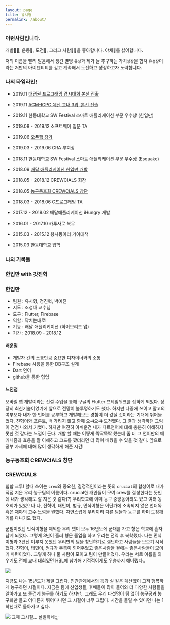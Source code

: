 ```yaml
---
layout: page
title: 유시형
permalink: /about/
---
```


### 이런사람입니다.  
개발👨‍💻, 운동🏀, 도전💪, 그리고 사람🙆‍♂️을 좋아합니다. 야채🥦를 싫어합니다.  

저의 이름을 빨리 발음해서 생긴 별명 ```유셩```과 제가 늘 추구하는 가치```성장```을 합쳐 ```유셩장```이라는 저만의 아이덴티티를 갖고 계속해서 도전하고 성장하고자 노력합니다.  

### 나의 타임라인!  
* 2019.11 [대경권 프로그래밍 경시대회 본선 진출](https://sihyungyou.github.io/%EB%8C%80%EA%B2%BD%EA%B6%8C%EB%B3%B8%EC%84%A0/)  

* 2019.11 [ACM-ICPC 예선 교내 3위, 본선 진출](https://sihyungyou.github.io/acmicpc2019/)  

* 2019.11 한동대학교 SW Festival 스마트 애플리케이션 부문 우수상 (한입만)  

* 2019.08 - 2019.12 소프트웨어 입문 TA  

* 2019.06 [오픈핵 참가](https://sihyungyou.github.io/openhack-2019/)  

* 2019.03 - 2019.06 CRA 부회장  

* 2018.11 한동대학교 SW Festival 스마트 애플리케이션 부문 우수상 (Esquake)  

* 2018.09 <a href='#onebite'>배달 애플리케이션 한입만 개발</a>  

* 2018.05 - 2018.12 CREWCIALS 회장  

* 2018.05 <a href='#crewcials'>농구동호회 CREWCIALS 창단</a>  

* 2018.03 - 2018.06 C프로그래밍 TA  

* 2017.12 - 2018.02 배달애플리케이션 iHungry 개발  

* 2016.01 - 2017.10 카투사로 복무  

* 2015.03 - 2015.12 봉사동아리 기아대책  

* 2015.03 한동대학교 입학  

### 나의 기록들  

<h3 id='onebite'> 한입만 with 갓진혁</h3>  

### 한입만  
- 팀원 : 유시형, 정진혁, 박예진  
- 지도 : 조성배 교수님  
- 도구 : Flutter, Firebase  
- 역할 : 닥치는대로!  
- 기능 : 배달 애플리케이션 (하이브리드 앱)  
- 기간 : 2018.09 - 2018.12  

#### 배운점  
- 개발자 간의 소통만큼 중요한 디자이너와의 소통  
- Firebase 사용을 통한 DB구조 설계  
- Dart 언어  
- github을 통한 협업  

#### 느낀점  
모바일 앱 개발이라는 신설 수업을 통해 구글의 Flutter 프레임워크를 접하게 되었다. 상당히 최신기술이었기에 앞으로 전망이 불투명하기도 했다. 하지만 나중에 쓰이고 말고의 여부보다 내가 한 언어를 공부하고 개발해보는 경험이 더 값질 것이라는 기대에 뛰어들었다. 진혁이와 프론트, 백 가리지 않고 함께 으쌰으쌰 도전했다. 그 결과 생각하던 그림이 점점 나와서 기뻤다. 하지만 여전히 아쉬운건 내가 다트언어에 대해 충분히 이해하지 못한 것 같다는 느낌이 든다. 개발 할 때는 어떻게 뚝딱뚝딱 했는데 좀 더 그 언어만의 메커니즘과 효용을 잘 이해하고 코드를 짰더라면 더 많이 배웠을 수 있을 것 같다. 앞으로 공부 자세에 대해 많이 생각하게 해준 시간!  

<h3 id='crewcials'> 농구동호회 CREWCIALS 창단</h3>  

### CREWCIALS  
힙합 크루! 할때 쓰이는 ```crew```와 중요한, 결정적인이라는 뜻의 ```crucial```의 합성어로 내가 직접 지은 우리 농구팀의 이름이다. crucial한 개인들이 모여 crew를 결성한다는 뜻인데 내가 생각해도 잘 지은 것 같다(?) 우리학교에 이미 농구 중앙동아리도 있고 여러 동호회가 있었으나 나, 진혁이, 태민이, 범규, 민식이형은 어딘가에 소속되지 않은 언더독 혹은 재야의 고수 느낌을 원했다. 자연스럽게 우리끼리 다른 팀들과 농구를 하며 도장깨기를 다니기도 했다.  

군필이었던 민식이형을 제외한 우리 넷이 모두 16년도에 군대를 가고 형은 학교에 혼자 남게 되었다. 그렇게 3년이 흘러 형은 졸업을 하고 우리는 전역 후 복학했다. 나는 민식이형과 3년전 이루지 못했던 우리만의 팀을 창단하기로 결단하고 사람들을 모으기 시작했다. 진혁이, 태민이, 범규가 주축이 되어주었고 좋은사람들 곁에는 좋은사람들이 모이기 마련이었다. 그렇게 하나 둘 사람이 모이고 팀이 만들어졌다. 우리는 서로 이름을 외우기도 전에 교내 대회였던 HBL에 참가해 기적적이게도 우승까지 해버렸다..  

<img src="https://user-images.githubusercontent.com/35067611/87325736-cfb35e00-c56c-11ea-83ef-4adb294e1f2b.jpg">  

지금도 나는 15년도가 제일 그립다. 인간관계에서의 득과 실 같은 계산없이 그저 행복하게 농구하던 시절이다. 지금은 팀에 신입생들, 후배들이 많이 들어와 더 다양한 사람들을 알아가고 또 즐겁게 농구를 하기도 하지만.. 그래도 우리 다섯명이 팀 없이 농구공과 농구화만 들고 어디든지 뛰어다니던 그 시절이 너무 그립다. 시간을 돌릴 수 있다면 나는 1학년때로 돌아가고 싶다.  

<img src="https://user-images.githubusercontent.com/35067611/87325872-f83b5800-c56c-11ea-8ec0-d716de9a87f8.jpeg">  
그때 그시절... 살발하네;;;  
